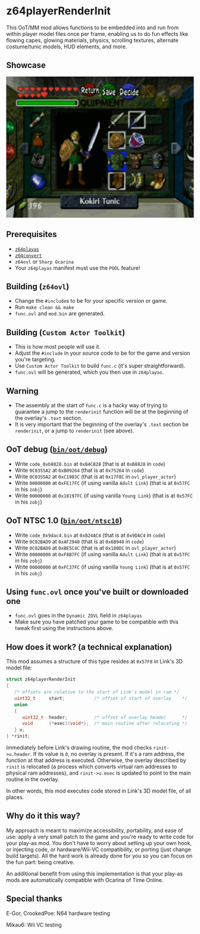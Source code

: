 # z64playerRenderInit
This OoT/MM mod allows functions to be embedded into and run from within player model files once per frame, enabling us to do fun effects like flowing capes, glowing materials, physics, scrolling textures, alternate costume/tunic models, HUD elements, and more.

## Showcase
[![TP Link 64 Deluxe](img/tplink64d.gif)](https://www.youtube.com/watch?v=HG5e8ky8Q6Y)

## Prerequisites
 * [`z64playas`](http://www.z64.me/tools/z64playas)
 * [`z64convert`](http://www.z64.me/tools/z64convert)
 * `z64ovl` or `Sharp Ocarina`
 * Your `z64playas` manifest must use the `POOL` feature!

## Building (`z64ovl`)
 * Change the `#include`s to be for your specific version or game.
 * Run `make clean && make`
 * `func.ovl` and `mod.bin` are generated.

## Building (`Custom Actor Toolkit`)
 * This is how most people will use it.
 * Adjust the `#include` in your source code to be for the game and version you're targeting.
 * Use `Custom Actor Toolkit` to build `func.c` (it's super straightforward).
 * `func.ovl` will be generated, which you then use in `z64playas`.

## Warning
 * The assembly at the start of `func.c` is a hacky way of trying to guarantee a jump to the `renderinit` function will be at the beginning of the overlay's `.text` section.
 * It is very important that the beginning of the overlay's `.text` section be `renderinit`, or a jump to `renderinit` (see above).

## OoT debug ([`bin/oot/debug`](bin/oot/debug))
 * Write `code_0xb8828.bin` at `0xB4C828` (that is at `0xB8828` in `code`)
 * Write `0C0355A2` at `0xB09264` (that is at `0x75264` in `code`)
 * Write `0C0355A2` at `0xC1903C` (that is at `0x17F8C` in `ovl_player_actor`)
 * Write `00000000` at `0xFE17FC` (if using vanilla `Adult Link`) (that is at `0x57FC` in his `zobj`)
 * Write `00000000` at `0x10197FC` (if using vanilla `Young Link`) (that is at `0x57FC` in his `zobj`)

## OoT NTSC 1.0 ([`bin/oot/ntsc10`](bin/oot/ntsc10))
 * Write `code_0x9dac4.bin` at `0xB24AC4` (that is at `0x9DAC4` in `code`)
 * Write `0C02BAD9` at `0xAF2940` (that is at `0x6B940` in `code`)
 * Write `0C02BAD9` at `0xBE5C4C` (that is at `0x180DC` in `ovl_player_actor`)
 * Write `00000000` at `0xF8B7FC` (if using vanilla `Adult Link`) (that is at `0x57FC` in his `zobj`)
 * Write `00000000` at `0xFC37FC` (if using vanilla `Young Link`) (that is at `0x57FC` in his `zobj`)

## Using `func.ovl` once you've built or downloaded one
 * `func.ovl` goes in the `Dynamic ZOVL` field in `z64playas`
 * Make sure you have patched your game to be compatible with this tweak first using the instructions above.

## How does it work? (a technical explanation)
This mod assumes a structure of this type resides at `0x57F8` in Link's 3D model file:
```c
struct z64playerRenderInit
{
   /* offsets are relative to the start of Link's model in ram */
   uint32_t     start;           /* offset of start of overlay    */
   union
   {
      uint32_t  header;          /* offset of overlay header      */
      void      (*exec)(void*);  /* main routine after relocating */
   } u;
} *rinit;
```
Immediately before Link's drawing routine, the mod checks `rinit->u.header`. If its value is `0`, no overlay is present. If it's a ram address, the function at that address is executed. Otherwise, the overlay described by `rinit` is relocated (a process which converts virtual ram addresses to physical ram addresses), and `rinit->u.exec` is updated to point to the main routine in the overlay.

In other words, this mod executes code stored in Link's 3D model file, of all places.

## Why do it this way?
My approach is meant to maximize accessibility, portability, and ease of use: apply a very small patch to the game and you're ready to write code for your play-as mod. You don't have to worry about setting up your own hook, or injecting code, or hardware/Wii-VC compatibility, or porting (just change build targets). All the hard work is already done for you so you can focus on the fun part: being creative.

An additional benefit from using this implementation is that your play-as mods are automatically compatible with Ocarina of Time Online.

## Special thanks
E-Gor, CrookedPoe: N64 hardware testing

Mikau6: Wii VC testing
